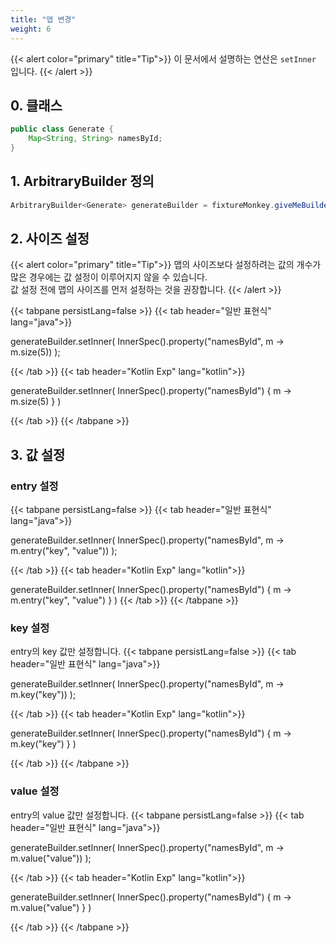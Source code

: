 ```yaml
---
title: "맵 변경"
weight: 6
---
```


{{< alert color="primary" title="Tip">}}
이 문서에서 설명하는 연산은 `setInner` 입니다.
{{< /alert >}}

## 0. 클래스

```java
public class Generate {
    Map<String, String> namesById;
}
```

## 1. ArbitraryBuilder 정의

```java
ArbitraryBuilder<Generate> generateBuilder = fixtureMonkey.giveMeBuilder(Generate.class);
```

## 2. 사이즈 설정
{{< alert color="primary" title="Tip">}}
맵의 사이즈보다 설정하려는 값의 개수가 많은 경우에는 값 설정이 이루어지지 않을 수 있습니다.  
값 설정 전에 맵의 사이즈를 먼저 설정하는 것을 권장합니다.
{{< /alert >}}

{{< tabpane persistLang=false >}}
{{< tab header="일반 표현식" lang="java">}}

generateBuilder.setInner(
    InnerSpec().property("namesById", m -> m.size(5))
);

{{< /tab >}}
{{< tab header="Kotlin Exp" lang="kotlin">}}

generateBuilder.setInner(
    InnerSpec().property("namesById") { m -> m.size(5) }
)

{{< /tab >}}
{{< /tabpane >}}

## 3. 값 설정
### entry 설정
{{< tabpane persistLang=false >}}
{{< tab header="일반 표현식" lang="java">}}

generateBuilder.setInner(
    InnerSpec().property("namesById", m -> m.entry("key", "value"))
);

{{< /tab >}}
{{< tab header="Kotlin Exp" lang="kotlin">}}

generateBuilder.setInner(
    InnerSpec().property("namesById") { m -> m.entry("key", "value") }
)
{{< /tab >}}
{{< /tabpane >}}

### key 설정
entry의 key 값만 설정합니다.
{{< tabpane persistLang=false >}}
{{< tab header="일반 표현식" lang="java">}}

generateBuilder.setInner(
    InnerSpec().property("namesById", m -> m.key("key"))
);

{{< /tab >}}
{{< tab header="Kotlin Exp" lang="kotlin">}}

generateBuilder.setInner(
    InnerSpec().property("namesById") { m -> m.key("key") }
)

{{< /tab >}}
{{< /tabpane >}}

### value 설정
entry의 value 값만 설정합니다.
{{< tabpane persistLang=false >}}
{{< tab header="일반 표현식" lang="java">}}

generateBuilder.setInner(
    InnerSpec().property("namesById", m -> m.value("value"))
);

{{< /tab >}}
{{< tab header="Kotlin Exp" lang="kotlin">}}

generateBuilder.setInner(
    InnerSpec().property("namesById") { m -> m.value("value") }
)

{{< /tab >}}
{{< /tabpane >}}
